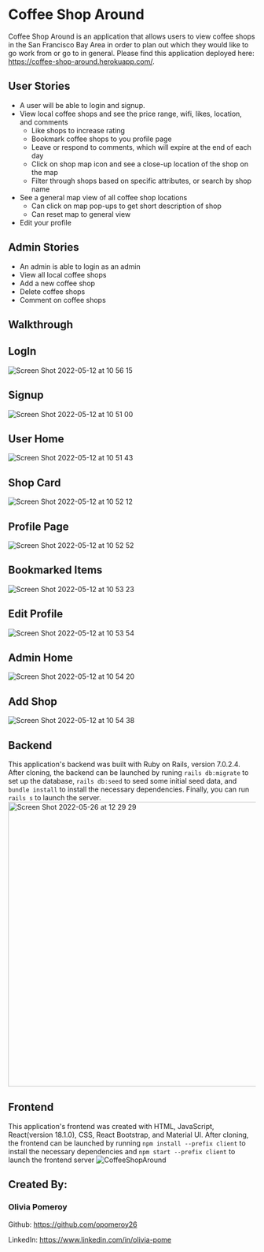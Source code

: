 # Coffee Shop Around
Coffee Shop Around is an application that allows users to view coffee shops in the San Francisco Bay Area in order to plan out which they would like to go work from or go to in general. Please find this application deployed here: https://coffee-shop-around.herokuapp.com/. 

## User Stories
* A user will be able to login and signup.
* View local coffee shops and see the price range, wifi, likes, location, and comments
  * Like shops to increase rating
  * Bookmark coffee shops to you profile page
  * Leave or respond to comments, which will expire at the end of each day 
  * Click on shop map icon and see a close-up location of the shop on the map
  * Filter through shops based on specific attributes, or search by shop name
* See a general map view of all coffee shop locations
  * Can click on map pop-ups to get short description of shop
  * Can reset map to general view
 * Edit your profile

## Admin Stories
* An admin is able to login as an admin
* View all local coffee shops 
* Add a new coffee shop
* Delete coffee shops
* Comment on coffee shops

## Walkthrough

## LogIn
![Screen Shot 2022-05-12 at 10 56 15](https://user-images.githubusercontent.com/95717751/168138692-d37f4c0d-c96b-4f8f-8af3-0352e74435c7.png)

## Signup
![Screen Shot 2022-05-12 at 10 51 00](https://user-images.githubusercontent.com/95717751/168137742-75a495f5-765c-4982-9195-b2a808999e99.png)

## User Home
![Screen Shot 2022-05-12 at 10 51 43](https://user-images.githubusercontent.com/95717751/168137861-8630985d-e23e-4aaa-9bd9-0c122277cb66.png)

## Shop Card
![Screen Shot 2022-05-12 at 10 52 12](https://user-images.githubusercontent.com/95717751/168137962-f9e11089-c884-4d40-a22f-9f01b572ded1.png)

## Profile Page 
![Screen Shot 2022-05-12 at 10 52 52](https://user-images.githubusercontent.com/95717751/168138053-15d436d4-2dd0-4311-808e-550fd2f69750.png)

## Bookmarked Items
![Screen Shot 2022-05-12 at 10 53 23](https://user-images.githubusercontent.com/95717751/168138138-f54f72aa-b155-4699-8952-0cb2631e7d82.png)

## Edit Profile
![Screen Shot 2022-05-12 at 10 53 54](https://user-images.githubusercontent.com/95717751/168138215-d3079868-43c6-44d1-978c-0ec78ff0257a.png)

## Admin Home
![Screen Shot 2022-05-12 at 10 54 20](https://user-images.githubusercontent.com/95717751/168138289-c70647cd-0fd6-4533-8630-41897eabf2e9.png)

## Add Shop
![Screen Shot 2022-05-12 at 10 54 38](https://user-images.githubusercontent.com/95717751/168138349-5fa8da1a-ee01-49cf-82e4-32b5854aceef.png)


## Backend
This application's backend was built with Ruby on Rails, version 7.0.2.4. After cloning, the backend can be launched by runing `rails db:migrate` to set up the database, `rails db:seed` to seed some initial seed data, and `bundle install` to install the necessary dependencies. Finally, you can run `rails s` to launch the server.
<img width="578" alt="Screen Shot 2022-05-26 at 12 29 29" src="https://user-images.githubusercontent.com/95717751/170562921-7bdd5dec-fb86-4f71-b7ff-4408552a64b0.png">

## Frontend
This application's frontend was created with HTML, JavaScript, React(version 18.1.0), CSS, React Bootstrap, and Material UI. After cloning, the frontend can be launched by running `npm install --prefix client` to install the necessary dependencies and `npm start --prefix client` to launch the frontend server
![CoffeeShopAround](https://user-images.githubusercontent.com/95717751/170565026-e66c01e8-8e85-40df-a96a-7e1527a248db.png)


## Created By:

### Olivia Pomeroy

Github: https://github.com/opomeroy26

LinkedIn: https://www.linkedin.com/in/olivia-pome
